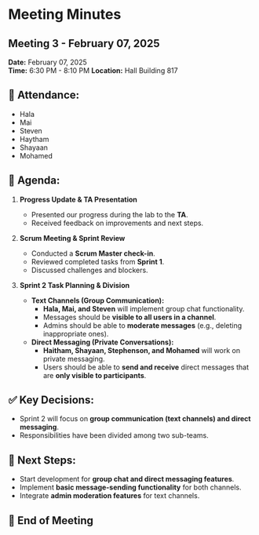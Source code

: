 # Meeting Minutes

## Meeting 3 - February 07, 2025

**Date:** February 07, 2025  
**Time:** 6:30 PM - 8:10 PM 
**Location:** Hall Building 817

## 👥 **Attendance:**  
- Hala  
- Mai  
- Steven  
- Haytham  
- Shayaan  
- Mohamed  

## 🎯 **Agenda:**  
1. **Progress Update & TA Presentation**  
   - Presented our progress during the lab to the **TA**.  
   - Received feedback on improvements and next steps.  

2. **Scrum Meeting & Sprint Review**  
   - Conducted a **Scrum Master check-in**.  
   - Reviewed completed tasks from **Sprint 1**.  
   - Discussed challenges and blockers.  

3. **Sprint 2 Task Planning & Division**  
   - **Text Channels (Group Communication):**  
     - **Hala, Mai, and Steven** will implement group chat functionality.  
     - Messages should be **visible to all users in a channel**.  
     - Admins should be able to **moderate messages** (e.g., deleting inappropriate ones).  
   - **Direct Messaging (Private Conversations):**  
     - **Haitham, Shayaan, Stephenson, and Mohamed** will work on private messaging.  
     - Users should be able to **send and receive** direct messages that are **only visible to participants**.  

## ✅ **Key Decisions:**  
- Sprint 2 will focus on **group communication (text channels) and direct messaging**.  
- Responsibilities have been divided among two sub-teams.  

## 📌 **Next Steps:**  
- Start development for **group chat and direct messaging features**.  
- Implement **basic message-sending functionality** for both channels.  
- Integrate **admin moderation features** for text channels.  

## 🏁 **End of Meeting**
